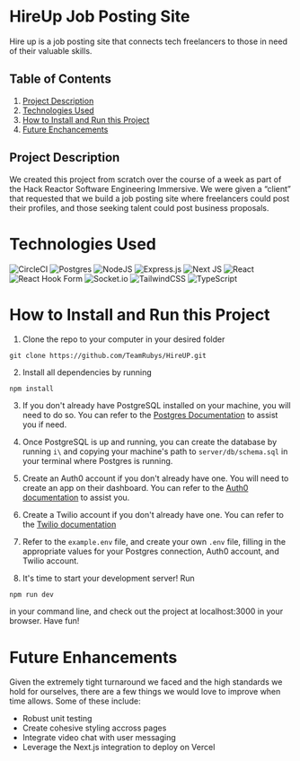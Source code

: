 # HireUp Job Posting Site

Hire up is a job posting site that connects tech freelancers to those in need of their valuable skills.

## Table of Contents

1. [Project Description](#project-description)
2. [Technologies Used](#technologies-used)
3. [How to Install and Run this Project](#how-to-install-and-run-this-project)
4. [Future Enchancements](#future-enhancements)

## Project Description

We created this project from scratch over the course of a week as part of the Hack Reactor Software Engineering Immersive. We were given a “client” that requested that we build a job posting site where freelancers could post their profiles, and those seeking talent could post business proposals.

# Technologies Used

![CircleCI](https://img.shields.io/badge/circle%20ci-%23161616.svg?style=for-the-badge&logo=circleci&logoColor=white) ![Postgres](https://img.shields.io/badge/postgres-%23316192.svg?style=for-the-badge&logo=postgresql&logoColor=white) ![NodeJS](https://img.shields.io/badge/node.js-6DA55F?style=for-the-badge&logo=node.js&logoColor=white) ![Express.js](https://img.shields.io/badge/express.js-%23404d59.svg?style=for-the-badge&logo=express&logoColor=%2361DAFB) ![Next JS](https://img.shields.io/badge/Next-black?style=for-the-badge&logo=next.js&logoColor=white) ![React](https://img.shields.io/badge/react-%2320232a.svg?style=for-the-badge&logo=react&logoColor=%2361DAFB) ![React Hook Form](https://img.shields.io/badge/React%20Hook%20Form-%23EC5990.svg?style=for-the-badge&logo=reacthookform&logoColor=white) ![Socket.io](https://img.shields.io/badge/Socket.io-black?style=for-the-badge&logo=socket.io&badgeColor=010101) ![TailwindCSS](https://img.shields.io/badge/tailwindcss-%2338B2AC.svg?style=for-the-badge&logo=tailwind-css&logoColor=white) ![TypeScript](https://img.shields.io/badge/typescript-%23007ACC.svg?style=for-the-badge&logo=typescript&logoColor=white)

# How to Install and Run this Project

1. Clone the repo to your computer in your desired folder

`git clone https://github.com/TeamRubys/HireUP.git`

2. Install all dependencies by running

`npm install`

3. If you don't already have PostgreSQL installed on your machine, you will need to do so. You can refer to the [Postgres Documentation](https://www.postgresql.org/docs/current/tutorial-install.html) to assist you if need.

4. Once PostgreSQL is up and running, you can create the database by running `i\` and copying your machine's path to `server/db/schema.sql` in your terminal where Postgres is running.

5. Create an Auth0 account if you don't already have one. You will need to create an app on their dashboard. You can refer to the [Auth0 documentation](https://auth0.com/docs) to assist you.

6. Create a Twilio account if you don't already have one. You can refer to the [Twilio documentation](https://www.twilio.com/docs)

7. Refer to the `example.env` file, and create your own `.env` file, filling in the appropriate values for your Postgres connection, Auth0 account, and Twilio account.

8. It's time to start your development server! Run

`npm run dev`

in your command line, and check out the project at localhost:3000 in your browser. Have fun!

# Future Enhancements

Given the extremely tight turnaround we faced and the high standards we hold for ourselves, there are a few things we would love to improve when time allows. Some of these include:

 * Robust unit testing
 * Create cohesive styling accross pages
 * Integrate video chat with user messaging
 * Leverage the Next.js integration to deploy on Vercel
